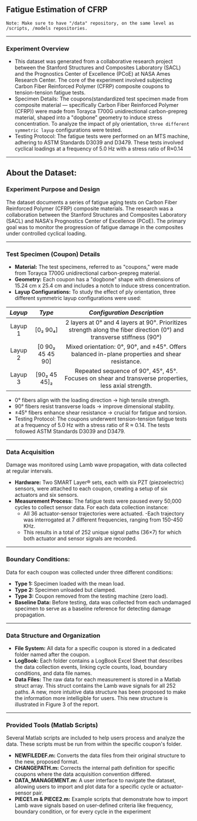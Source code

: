 ## Fatigue Estimation of CFRP
`Note: Make sure to have "/data" repository, on the same level as /scripts, /models repositories.`

---
### Experiment Overview
- This dataset was generated from a collaborative research project between the Stanford Structures and Composites Laboratory (SACL) and the Prognostics Center of Excellence (PCoE) at NASA Ames Research Center. The core of the experiment involved subjecting Carbon Fiber Reinforced Polymer (CFRP) composite coupons to tension-tension fatigue tests.
- Specimen Details: The coupons(standardized test specimen made from composite material — specifically Carbon Fiber Reinforced Polymer (CFRP)) were made from Torayca T700G unidirectional carbon-prepreg material, shaped into a "dogbone" geometry to induce stress concentration. To analyze the impact of ply orientation, `three different symmetric layup` configurations were tested.
- Testing Protocol: The fatigue tests were performed on an MTS machine, adhering to ASTM Standards D3039 and D3479. These tests involved cyclical loadings at a frequency of 5.0 Hz with a stress ratio of R≈0.14

---
## About the Dataset:

### Experiment Purpose and Design
The dataset documents a series of fatigue aging tests on Carbon Fiber Reinforced Polymer (CFRP) composite materials. The research was a collaboration between the Stanford Structures and Composites Laboratory (SACL) and NASA's Prognostics Center of Excellence (PCoE). The primary goal was to monitor the progression of fatigue damage in the composites under controlled cyclical loading.

---

### Test Specimen (Coupon) Details
- **Material:** The test specimens, referred to as "coupons," were made from Torayca T700G unidirectional carbon-prepreg material.
- **Geometry:** Each coupon has a "dogbone" shape with dimensions of 15.24 cm x 25.4 cm and includes a notch to induce stress concentration.
- **Layup Configurations:** To study the effect of ply orientation, three different symmetric layup configurations were used:
  
|***Layup***|   ***Type***    |                                            ***Configuration Description***                                           |
|:---------:|:---------------:|:--------------------------------------------------------------------------------------------------------------------:|
|   Layup 1 |    [0₂ 90₄]     |2 layers at 0° and 4 layers at 90°. Prioritizes strength along the fiber direction (0°) and transverse stiffness (90°)|
|   Layup 2 |[0 90₂ 45 45 90] |            Mixed orientation: 0°, 90°, and ±45°. Offers balanced in-plane properties and shear resistance.           |
|   Layup 3 |  [90₂ 45 45]₂   |          Repeated sequence of 90°, 45°, 45°. Focuses on shear and transverse properties, less axial strength.        |
  
  - 0° fibers align with the loading direction → high tensile strength.
  - 90° fibers resist transverse loads → improve dimensional stability.
  - ±45° fibers enhance shear resistance → crucial for fatigue and torsion.
  - Testing Protocol: The coupons underwent tension-tension fatigue tests at a frequency of 5.0 Hz with a stress ratio of R ≈ 0.14. The tests followed ASTM Standards D3039 and D3479.

---

### Data Acquisition
Damage was monitored using Lamb wave propagation, with data collected at regular intervals.
- **Hardware:** Two SMART Layer® sets, each with six PZT (piezoelectric) sensors, were attached to each coupon, creating a setup of six actuators and six sensors.
- **Measurement Process:** The fatigue tests were paused every 50,000 cycles to collect sensor data. For each data collection instance:
  - All 36 actuator-sensor trajectories were actuated.
  -Each trajectory was interrogated at 7 different frequencies, ranging from 150-450 KHz.
  - This results in a total of 252 unique signal paths (36×7) for which both actuator and sensor signals are recorded.
---

### Boundary Conditions: 
Data for each coupon was collected under three different conditions:
- **Type 1:** Specimen loaded with the mean load.
- **Type 2:** Specimen unloaded but clamped.
- **Type 3:** Coupon removed from the testing machine (zero load).
- **Baseline Data:** Before testing, data was collected from each undamaged specimen to serve as a baseline reference for detecting damage propagation.

---

### Data Structure and Organization
- **File System:** All data for a specific coupon is stored in a dedicated folder named after the coupon.
- **LogBook:** Each folder contains a LogBook Excel Sheet that describes the data collection events, linking cycle counts, load, boundary conditions, and data file names.
- **Data Files:** The raw data for each measurement is stored in a Matlab struct array. This struct contains the Lamb wave signals for all 252 paths. A new, more intuitive data structure has been proposed to make the information more intelligible for users. This new structure is illustrated in Figure 3 of the report.

---

### Provided Tools (Matlab Scripts)
Several Matlab scripts are included to help users process and analyze the data. These scripts must be run from within the specific coupon's folder.
- **NEWFILEDEF.m:** Converts the data files from their original structure to the new, proposed format.
- **CHANGEPATH.m:** Corrects the internal path definition for specific coupons where the data acquisition convention differed.
- **DATA_MANAGEMENT.m:** A user interface to navigate the dataset, allowing users to import and plot data for a specific cycle or actuator-sensor pair.
- **PIECE1.m & PIECE2.m:** Example scripts that demonstrate how to import Lamb wave signals based on user-defined criteria like frequency, boundary condition, or for every cycle in the experiment
